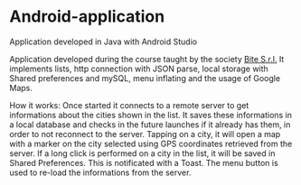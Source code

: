 # Android-application
Application developed in Java with Android Studio

Application developed during the course taught by the society [Bite S.r.l.](http://bitesrl.it/)
It implements lists, http connection with JSON parse, local storage with Shared preferences and mySQL, menu inflating and the usage of Google Maps.

How it works: 
Once started it connects to a remote server to get informations about the cities shown in the list. It saves these informations 
in a local database and checks in the future launches if it already has them, in order to not reconnect to the server. Tapping on a city, it will open a map
with a marker on the city selected using GPS coordinates retrieved from the server.
If a long click is performed on a city in the list, it will be saved in Shared Preferences. This is notificated with a Toast.
The menu button is used to re-load the informations from the server.


